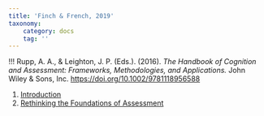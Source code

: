 ```yaml
---
title: 'Finch & French, 2019'
taxonomy:
    category: docs
    tag: ''
---
```


!!! Rupp, A. A., & Leighton, J. P. (Eds.). (2016). *The Handbook of Cognition and Assessment: Frameworks, Methodologies, and Applications.* John Wiley & Sons, Inc. <https://doi.org/10.1002/9781118956588>



1. [Introduction](https://lit.madland.ca/measurement/ruppHandbookCognitionAssessment2016/introduction)
2. [Rethinking the Foundations of Assessment](https://lit.madland.ca/measurement/nationalresearchcouncilKnowingWhatStudents2001/ch-1)
